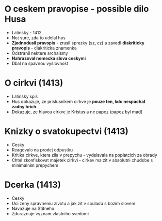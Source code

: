 # O ceskem pravopise - possible dilo Husa

- Latinsky - 1412
- Not sure, zda to udelal hus
- **Zjednodusil pravopis** - zrusil sprezky (sz, cz) a zavedl **diakriticky pravopis** - diakriticka znamenka 
- Odstranil nektere archaismy
- **Nahrazoval nemecka slova ceskymi**
- Dbal na spavnou vyslovnost

# O cirkvi (1413)

- Latinsky spis
- Hus dokazuje, ze prislusnikem cirkve je **pouze ten, kdo nespachal zadny hrich**
- Dokazuje, ze hlavou cirkve je Kristus a ne papez (papez byl mad)

# Knizky o svatokupectvi (1413)

- Cesky
- Reagovalo na prodej odpustku
- Kritika cirkve, ktera zila v prepychu - vydelavala na poplatcich za obrady 
- Chtel zkonfiskovat majetek cirkvi - cirkev ma zit v absolutni chudobe s minimalnim prepychem

# Dcerka (1413)

- Cesky
- Uci zeny spravnemu zivotu a jak zit v souladu s bozim slovem
- Navazuje na Stitneho
- Zduraznuje vyznam vlastniho svedomi